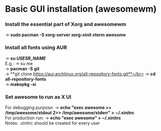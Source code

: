# Basic GUI installation (awesomewm)</br>

### Install the essential part of Xorg and awesomewm</br>
-> **sudo pacman -S xorg-server xorg-xinit xterm awesome**</br>

### Install all fonts using AUR</br>
-> **su *USESR_NAME***</br>
E.g.: -> su me</br>
-> **pacman -S git**</br>
-> **git clone https://aur.archlinux.org/all-repository-fonts.git**</br>
-> **cd all-repository-fonts**</br>
-> **makepkg -si**</br>

### Set awesome to run as X UI</br>
For debugging purpose: -> **echo "exec awesome >> /tmp/awesome/stdout 2>> /tmp/awesome/stderr" > ~/.xinitrc**</br>
For production run: -> **echo "exec awesome" > ~/.xinitrc**</br>
Notes: .xinitrc should be created for every user
